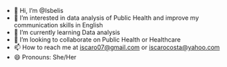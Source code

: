 - 👋 Hi, I’m @Isbelis
- 👀 I’m interested in data analysis of Public Health and improve my communication skills in English
- 🌱 I’m currently learning Data analysis  
- 💞️ I’m looking to collaborate on Public Health or Healthcare
- 📫 How to reach me at iscaro07@gmail.com or iscarocosta@yahoo.com
- 😄 Pronouns: She/Her
  

<!---
Isbelis/Isbelis is a ✨ special ✨ repository because its `README.md` (this file) appears on your GitHub profile.
You can click the Preview link to take a look at your changes.
--->
